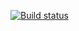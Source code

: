 [![Build status](https://ci.appveyor.com/api/projects/status/cre3n4a96m4ushit?svg=true)](https://ci.appveyor.com/project/tugberkugurlu/octopus-sample-proj)

